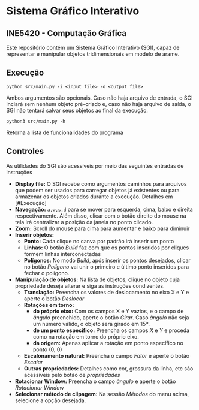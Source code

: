 # Sistema Gráfico Interativo
## INE5420 - Computação Gráfica
Este repositório contém um Sistema Gráfico Interativo (SGI), capaz de representar e manipular objetos tridimensionais em modelo de arame.

## Execução
```
python src/main.py -i <input file> -o <output file>
```
Ambos argumentos são opcionais. Caso não haja arquivo de entrada, o SGI inciará sem nenhum objeto pré-criado e, caso não haja arquivo de saída, o SGI não tentará salvar seus objetos ao final da execução.

```
python3 src/main.py -h
```

Retorna a lista de funcionalidades do programa

## Controles
As utilidades do SGI são acessíveis por meio das seguintes entradas de instruções
- **Display file:** O SGI recebe como argumentos caminhos para arquivos que podem ser usados para carregar objetos já existentes ou para armazenar os objetos criados durante a execução. Detalhes em [#Execução]
- **Navegação:** `a,w,s,d` para se mover para esquerda, cima, baixo e direita respectivamente. Além disso, clicar com o botão direito do mouse na tela irá centralizar a posição da janela no ponto clicado.
- **Zoom:** Scroll do mouse para cima para aumentar e baixo para diminuir
- **Inserir objetos:**
  - **Ponto:** Cada clique no canva por padrão irá inserir um ponto
  - **Linhas:** O botão *Build* faz com que os pontos inseridos por cliques formem linhas interconectadas
  - **Polígonos:** No modo *Build*, após inserir os pontos desejados, clicar no botão *Polígono* vai unir o primeiro e último ponto inseridos para fechar o polígono.  
- **Manipulação de objetos:** Na lista de objetos, clique no objeto cuja propriedade deseja alterar e siga as instruções condizentes.
  - **Translação:** Preencha os valores de deslocamento no eixo X e Y e aperte o botão *Deslocar*
  - **Rotações em torno:**
    - **do próprio eixo:** Com os campos X e Y vazios, e o campo de *ângulo* preenchido, aperte o botão *Girar*. Caso *ângulo* não seja um número válido, o objeto será girado em 15º.
    - **de um ponto específico:** Preencha os campos *X* e *Y* e proceda como na rotação em torno do próprio eixo.
    - **da origem:** Apenas aplicar a rotação em ponto específico no ponto (0, 0)
  - **Escalonamento natural:** Preencha o campo *Fator* e aperte o botão *Escalar*
  - **Outras propriedades:** Detalhes como cor, grossura da linha, etc são acessíveis pelo botão de *propriedades*
- **Rotacionar Window:** Preencha o campo *ângulo* e aperte o botão *Rotacionar Window*
- **Selecionar método de clipagem:** Na sessão *Métodos* do menu acima, selecione a opção desejada.
